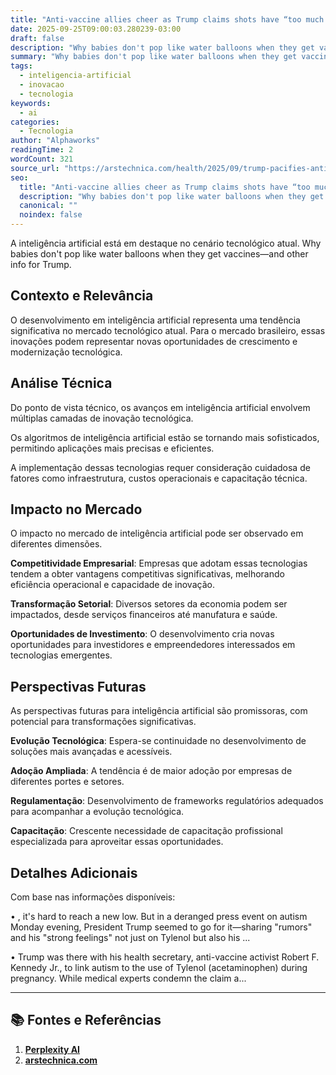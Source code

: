 ```yaml
---
title: "Anti-vaccine allies cheer as Trump claims shots have “too much liquid”"
date: 2025-09-25T09:00:03.280239-03:00
draft: false
description: "Why babies don't pop like water balloons when they get vaccines—and other info for Trump."
summary: "Why babies don't pop like water balloons when they get vaccines—and other info for Trump."
tags:
  - inteligencia-artificial
  - inovacao
  - tecnologia
keywords:
  - ai
categories:
  - Tecnologia
author: "Alphaworks"
readingTime: 2
wordCount: 321
source_url: "https://arstechnica.com/health/2025/09/trump-pacifies-anti-vaccine-allies-by-trashing-shots-alongside-tylenol/"
seo:
  title: "Anti-vaccine allies cheer as Trump claims shots have “too much liquid”"
  description: "Why babies don't pop like water balloons when they get vaccines—and other info for Trump."
  canonical: ""
  noindex: false
---
```


A inteligência artificial está em destaque no cenário tecnológico atual. Why babies don't pop like water balloons when they get vaccines—and other info for Trump.

## Contexto e Relevância

O desenvolvimento em inteligência artificial representa uma tendência significativa no mercado tecnológico atual. Para o mercado brasileiro, essas inovações podem representar novas oportunidades de crescimento e modernização tecnológica.
## Análise Técnica

Do ponto de vista técnico, os avanços em inteligência artificial envolvem múltiplas camadas de inovação tecnológica.

Os algoritmos de inteligência artificial estão se tornando mais sofisticados, permitindo aplicações mais precisas e eficientes. 

A implementação dessas tecnologias requer consideração cuidadosa de fatores como infraestrutura, custos operacionais e capacitação técnica.
## Impacto no Mercado

O impacto no mercado de inteligência artificial pode ser observado em diferentes dimensões.

**Competitividade Empresarial**: Empresas que adotam essas tecnologias tendem a obter vantagens competitivas significativas, melhorando eficiência operacional e capacidade de inovação.

**Transformação Setorial**: Diversos setores da economia podem ser impactados, desde serviços financeiros até manufatura e saúde.

**Oportunidades de Investimento**: O desenvolvimento cria novas oportunidades para investidores e empreendedores interessados em tecnologias emergentes.


## Perspectivas Futuras

As perspectivas futuras para inteligência artificial são promissoras, com potencial para transformações significativas.

**Evolução Tecnológica**: Espera-se continuidade no desenvolvimento de soluções mais avançadas e acessíveis.

**Adoção Ampliada**: A tendência é de maior adoção por empresas de diferentes portes e setores.

**Regulamentação**: Desenvolvimento de frameworks regulatórios adequados para acompanhar a evolução tecnológica.

**Capacitação**: Crescente necessidade de capacitação profissional especializada para aproveitar essas oportunidades.
## Detalhes Adicionais

Com base nas informações disponíveis:

• , it's hard to reach a new low. But in a deranged press event on autism Monday evening, President Trump seemed to go for it—sharing "rumors" and his "strong feelings" not just on Tylenol but also his ...

• Trump was there with his health secretary, anti-vaccine activist Robert F. Kennedy Jr., to link autism to the use of Tylenol (acetaminophen) during pregnancy. While medical experts condemn the claim a...



---

## 📚 Fontes e Referências

1. **[Perplexity AI](https://www.perplexity.ai/)**
2. **[arstechnica.com](https://arstechnica.com/health/2025/09/trump-pacifies-anti-vaccine-allies-by-trashing-shots-alongside-tylenol/)**
